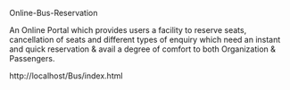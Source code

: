 Online-Bus-Reservation


An Online Portal which provides users a facility to reserve seats, cancellation of seats and different types of enquiry which need an instant and quick reservation & avail a degree of comfort to both Organization & Passengers.

http://localhost/Bus/index.html
